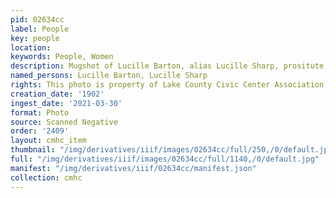 ```yaml
---
pid: 02634cc
label: People
key: people
location: 
keywords: People, Women
description: Mugshot of Lucille Barton, alias Lucille Sharp, prositute, 1902
named_persons: Lucille Barton, Lucille Sharp
rights: This photo is property of Lake County Civic Center Association.
creation_date: '1902'
ingest_date: '2021-03-30'
format: Photo
source: Scanned Negative
order: '2409'
layout: cmhc_item
thumbnail: "/img/derivatives/iiif/images/02634cc/full/250,/0/default.jpg"
full: "/img/derivatives/iiif/images/02634cc/full/1140,/0/default.jpg"
manifest: "/img/derivatives/iiif/02634cc/manifest.json"
collection: cmhc
---
```

